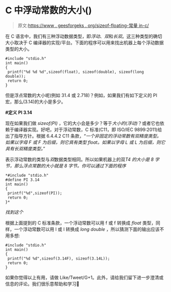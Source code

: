 # C 中浮动常数的大小()

> 原文:[https://www . geesforgeks . org/sizeof-floating-常量 in-c/](https://www.geeksforgeeks.org/sizeof-floating-constant-in-c/)

在 C 语言中，我们有三种浮动数据类型，即*浮动*、*双*和*长双*。这三种类型的确切大小取决于 C 编译器的实现/平台。下面的程序可以用来找出机器上每个浮动数据类型的大小。

```
#include "stdio.h"
int main()
{
 printf("%d %d %d",sizeof(float), sizeof(double), sizeof(long double));
 return 0;
}
```

但是浮点常数的大小呢(例如 31.4 或 2.718)？例如，如果我们有如下定义的 PI 宏，那么(3.14)的大小是多少。

**#定义 PI 3.14**

现在如果我们做 *sizeof(PI)* ，它的大小会是多少？等于*大小的(浮动)*？或者它也依赖于编译器实现。好吧，对于浮动常数，C 标准(C11，即 ISO/IEC 9899:2011)给出了指导方针。根据 6.4.4.2 C11 条款，“*一个非固定的浮动常数有双精度类型。如果以字母 F 或 F 为后缀，则它具有类型 float。如果以字母 L 或 L 为后缀，则它具有长双精度类型。*”

表示浮动常数的类型与*双*数据类型相同。所以如果机器上的双*T4 的大小是 8 字节，那么浮点常数的大小就是 8 字节。你可以通过下面的程序*

```
*#include "stdio.h"
#define PI 3.14
int main()
{
 printf("%d",sizeof(PI));
 return 0;
}*
```

*找到这个*

根据上面提到的 C 标准条款，一个浮动常数可以用 f 或 f 转换成 *float* 类型，同样，一个浮动常数可以用 l 或 l 转换成 *long double* ，所以猜测下面的输出应该不用多想:

```
#include "stdio.h"
int main()
{
 printf("%d %d",sizeof(3.14F), sizeof(3.14L));
 return 0;
}
```

如果你觉得以上有用，请做 Like/Tweet/G+1。此外，请给我们留下进一步澄清或信息的评论。我们很乐意帮助和学习🙂